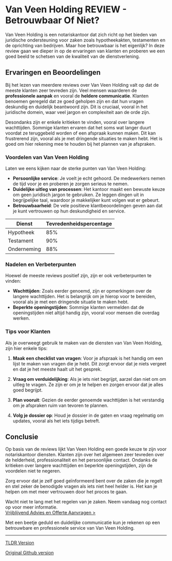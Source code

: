 # Van Veen Holding REVIEW - Betrouwbaar Of Niet?

Van Veen Holding is een notariskantoor dat zich richt op het bieden van juridische ondersteuning voor zaken zoals hypotheekakten, testamenten en de oprichting van bedrijven. Maar hoe betrouwbaar is het eigenlijk? In deze review gaan we dieper in op de ervaringen van klanten en proberen we een goed beeld te schetsen van de kwaliteit van de dienstverlening.

## Ervaringen en Beoordelingen

Bij het lezen van meerdere reviews over Van Veen Holding valt op dat de meeste klanten zeer tevreden zijn. Veel mensen waarderen de **professionele aanpak** en vooral de **heldere communicatie**. Klanten benoemen geregeld dat ze goed geholpen zijn en dat hun vragen deskundig en duidelijk beantwoord zijn. Dit is cruciaal, vooral in het juridische domein, waar veel jargon en complexiteit aan de orde zijn. 

Desondanks zijn er enkele kritieken te vinden, vooral over langere wachttijden. Sommige klanten ervaren dat het soms wat langer duurt voordat ze teruggebeld worden of een afspraak kunnen maken. Dit kan frustrerend zijn, vooral als je met dringende situaties te maken hebt. Het is goed om hier rekening mee te houden bij het plannen van je afspraken.

### Voordelen van Van Veen Holding

Laten we eens kijken naar de sterke punten van Van Veen Holding:

- **Persoonlijke service**: Je voelt je echt gehoord. De medewerkers nemen de tijd voor je en proberen je zorgen serieus te nemen.
- **Duidelijke uitleg van processen**: Het kantoor maakt een bewuste keuze om geen juridisch jargon te gebruiken. Ze leggen dingen uit in begrijpelijke taal, waardoor je makkelijker kunt volgen wat er gebeurt.
- **Betrouwbaarheid**: De vele positieve klantbeoordelingen geven aan dat je kunt vertrouwen op hun deskundigheid en service.

| Dienst       | Tevredenheidspercentage |
|--------------|-------------------------|
| Hypotheek    | 85%                     |
| Testament    | 90%                     |
| Onderneming  | 88%                     |

### Nadelen en Verbeterpunten

Hoewel de meeste reviews positief zijn, zijn er ook verbeterpunten te vinden:

- **Wachttijden**: Zoals eerder genoemd, zijn er opmerkingen over de langere wachttijden. Het is belangrijk om je hierop voor te bereiden, vooral als je met een dringende situatie te maken hebt.
- **Beperkte openingstijden**: Sommige klanten vermelden dat de openingstijden niet altijd handig zijn, vooral voor mensen die overdag werken.

### Tips voor Klanten

Als je overweegt gebruik te maken van de diensten van Van Veen Holding, zijn hier enkele tips:

1. **Maak een checklist van vragen**: Voor je afspraak is het handig om een lijst te maken van vragen die je hebt. Dit zorgt ervoor dat je niets vergeet en dat je het meeste haalt uit het gesprek.
   
2. **Vraag om verduidelijking**: Als je iets niet begrijpt, aarzel dan niet om om uitleg te vragen. Ze zijn er om je te helpen en zorgen ervoor dat je alles goed begrijpt.

3. **Plan vooruit**: Gezien de eerder genoemde wachttijden is het verstandig om je afspraken ruim van tevoren te plannen.

4. **Volg je dossier op**: Houd je dossier in de gaten en vraag regelmatig om updates, vooral als het iets tijdigs betreft.

## Conclusie

Op basis van de reviews lijkt Van Veen Holding een goede keuze te zijn voor notariskantoor diensten. Klanten zijn over het algemeen zeer tevreden over de helderheid, professionaliteit en het persoonlijke contact. Ondanks de kritieken over langere wachttijden en beperkte openingstijden, zijn de voordelen niet te negeren.

Zorg ervoor dat je zelf goed geïnformeerd bent over de zaken die je regelt en stel zeker de benodigde vragen als iets niet heel helder is. Het kan je helpen om met meer vertrouwen door het proces te gaan. 

Wacht niet te lang met het regelen van je zaken. Neem vandaag nog contact op voor meer informatie.  
[Vrijblijvend Advies en Offerte Aanvragen >](https://notarissen-online.nl)

Met een beetje geduld en duidelijke communicatie kun je rekenen op een betrouwbare en professionele service van Van Veen Holding.

---
[TLDR Version](https://gist.github.com/readthisnow/bc231f60324c33cdf24df37f8bfef2b4)

[Original Github version](https://github.com/readthisnow/van-veen-holding-review-betrouwbaar-of-niet#readme)

